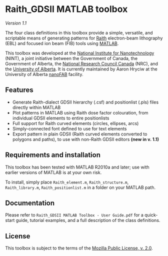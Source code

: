 Raith_GDSII MATLAB toolbox
==========================

*Version 1.1*

The four class definitions in this toolbox provide a simple, versatile, and scriptable means of generating patterns for [Raith](http://www.raith.com) electron-beam lithography (EBL) and focused ion beam (FIB) tools using [MATLAB](http://www.mathworks.com/products/matlab/).

This toolbox was developed at the [National Institute for Nanotechnology](http://nint-innt.ca) (NINT), a joint initiative between the Government of Canada, the Government of Alberta, the [National Research Council Canada](http://www.nrc-cnrc.gc.ca) (NRC), and the [University of Alberta](http://www.ualberta.ca).  It is currently maintained by Aaron Hryciw at the University of Alberta [nanoFAB](http://nanofab.ualberta.ca) facility.


Features
--------

* Generate Raith-dialect GDSII hierarchy (.csf) and positionlist (.pls) files directly within MATLAB
* Plot patterns in MATLAB using Raith dose factor colouration, from individual GDSII elements to entire positionlists
* Full support for Raith curved elements (circles, ellipses, arcs)  
* Simply-connected font defined to use for text elements
* Export pattern in plain GDSII (Raith curved elements converted to polygons and paths), to use with non-Raith GDSII editors **(new in v. 1.1)**


Requirements and installation
-----------------------------

This toolbox has been tested with MATLAB R2010a and later; use with earlier versions of MATLAB is at your own risk.

To install, simply place `Raith_element.m`, `Raith_structure.m`, `Raith_library.m`, `Raith_positionlist.m` in a folder on your MATLAB path.


Documentation
-------------

Please refer to `Raith_GDSII MATLAB Toolbox - User Guide.pdf` for a quick-start guide, tutorial examples, and a full description of the class definitions.


License
-------

This toolbox is subject to the terms of the [Mozilla Public License, v. 2.0](http://mozilla.org/MPL/2.0/). 